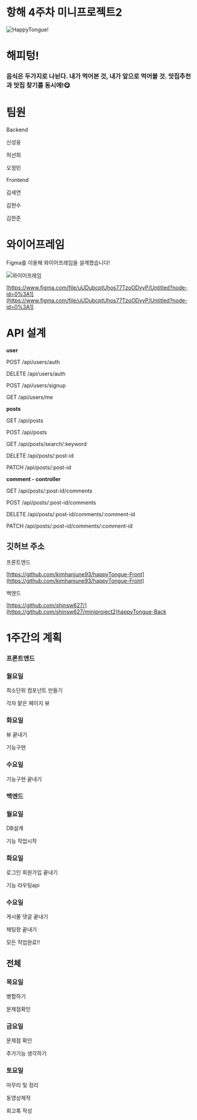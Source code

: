 # 항해 4주차 미니프로젝트2

![HappyTongue!](Untitled.png)

# 해피텅!

### 음식은 두가지로 나뉜다. 내가 먹어본 것, 내가 앞으로 먹어볼 것. 맛집추천과 맛집 찾기를 동시에!😋

# 팀원

Backend

신성웅

허선희

오정민

Frontend

김세연

김현수

김한준

# 와이어프레임

Figma를 이용해 와이어프레임을 설계했습니다!

![와이어프레임](wireframe.jpg)

[https://www.figma.com/file/uUDubcptUhos77TzoODvyP/Untitled?node-id=0%3A1](https://www.figma.com/file/uUDubcptUhos77TzoODvyP/Untitled?node-id=0%3A1)

# API 설계

**user**

POST  /api/users/auth

DELETE  /api/users/auth

POST  /api/users/signup

GET  /api/users/me

**posts**

GET  /api/posts

POST  /api/posts

GET  /api/posts/search/:keyword

DELETE  /api/posts/:post-id

PATCH  /api/posts/:post-id

**comment - controller**

GET  /api/posts/:post-id/comments

POST  /api/posts/:post-id/comments

DELETE  /api/posts/:post-id/comments/:comment-id

PATCH  /api/posts/:post-id/comments/:comment-id

## 깃허브 주소

프론트엔드

[https://github.com/kimhanjune93/happyTongue-Front](https://github.com/kimhanjune93/happyTongue-Front)

백엔드

[https://github.com/shinsw627/](https://github.com/shinsw627/miniproject2)happyTongue-Back

# 1주간의 계획

### 프론트엔드

### **월요일**

최소단위 컴포넌트 만들기

각자 맡은 페이지 뷰

### 화요일

뷰 끝내기

기능구현

### 수요일

기능구현 끝내기

### 백엔드

### 월요일

DB설계 

기능 작업시작

### 화요일

로그인 회원가입 끝내기

기능 라우팅api 

### 수요일

게시물 댓글 끝내기

채팅창 끝내기

모든 작업완료!!

## 전체

### 목요일

병합하기

문제점확인

### 금요일

문제점 확인

추가기능 생각하기

### 토요일

마무리 및 정리

동영상제작

회고록 작성
